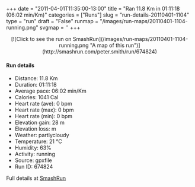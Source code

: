 +++
date = "2011-04-01T11:35:00-13:00"
title = "Ran 11.8 Km in 01:11:18 (06:02 min/Km)"
categories = ["Runs"]
slug = "run-details-20110401-1104"
type = "run"
draft = "False"
runmap = "/images/run-maps/20110401-1104-running.png"
svgmap = '<polyline points="0 51, 0 52, 3 51, 10 43, 18 40, 22 42, 23 42, 26 40, 27 38, 29 37, 31 37, 40 38, 44 39, 48 40, 49 42, 53 45, 58 48, 61 49, 64 49, 68 49, 70 48, 77 47, 83 44, 93 46, 96 45, 100 41, 98 37, 97 33, 97 36, 100 40, 96 45, 91 46, 88 45, 82 44, 78 46, 71 48, 62 49, 57 48, 55 47, 46 39, 36 54, 33 57, 26 61, 23 67, 18 65, 17 62, 14 59, 11 59, 7 61, 6 61, 3 56, 3 54, 1 53">'
+++



<!--more-->

<center>
[![Click to see the run on SmashRun](/images/run-maps/20110401-1104-running.png "A map of this run")](http://smashrun.com/peter.smith/run/674824)
</center>

#### Run details

* Distance: 11.8 Km
* Duration: 01:11:18
* Average pace: 06:02 min/Km
* Calories: 1041 Cal
* Heart rate (ave): 0 bpm
* Heart rate (max): 0 bpm
* Heart rate (min): 0 bpm
* Elevation gain: 28 m
* Elevation loss:  m
* Weather: partlycloudy
* Temperature: 21 &deg;C
* Humidity: 63%
* Activity: running
* Source: gpxfile
* Run ID: 674824

Full details at [SmashRun](http://smashrun.com/peter.smith/run/674824)